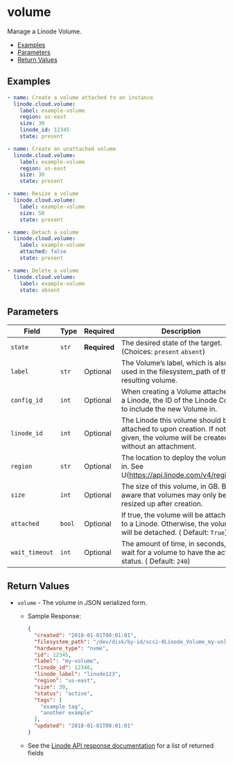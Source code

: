 # volume

Manage a Linode Volume.


- [Examples](#examples)
- [Parameters](#parameters)
- [Return Values](#return-values)

## Examples

```yaml
- name: Create a volume attached to an instance
  linode.cloud.volume:
    label: example-volume
    region: us-east
    size: 30
    linode_id: 12345
    state: present
```

```yaml
- name: Create an unattached volume
  linode.cloud.volume:
    label: example-volume
    region: us-east
    size: 30
    state: present
```

```yaml
- name: Resize a volume
  linode.cloud.volume:
    label: example-volume
    size: 50
    state: present
```

```yaml
- name: Detach a volume
  linode.cloud.volume:
    label: example-volume
    attached: false
    state: present
```

```yaml
- name: Delete a volume
  linode.cloud.volume:
    label: example-volume
    state: absent
```










## Parameters

| Field     | Type | Required | Description                                                                  |
|-----------|------|----------|------------------------------------------------------------------------------|
| `state` | `str` | **Required** | The desired state of the target.  (Choices:  `present` `absent`) |
| `label` | `str` | Optional | The Volume’s label, which is also used in the filesystem_path of the resulting volume.   |
| `config_id` | `int` | Optional | When creating a Volume attached to a Linode, the ID of the Linode Config to include the new Volume in.   |
| `linode_id` | `int` | Optional | The Linode this volume should be attached to upon creation. If not given, the volume will be created without an attachment.   |
| `region` | `str` | Optional | The location to deploy the volume in. See U(https://api.linode.com/v4/regions)   |
| `size` | `int` | Optional | The size of this volume, in GB. Be aware that volumes may only be resized up after creation.   |
| `attached` | `bool` | Optional | If true, the volume will be attached to a Linode. Otherwise, the volume will be detached.  ( Default: `True`) |
| `wait_timeout` | `int` | Optional | The amount of time, in seconds, to wait for a volume to have the active status.  ( Default: `240`) |






## Return Values

- `volume` - The volume in JSON serialized form.

    - Sample Response:
        ```json
        {
          "created": "2018-01-01T00:01:01",
          "filesystem_path": "/dev/disk/by-id/scsi-0Linode_Volume_my-volume",
          "hardware_type": "nvme",
          "id": 12345,
          "label": "my-volume",
          "linode_id": 12346,
          "linode_label": "linode123",
          "region": "us-east",
          "size": 30,
          "status": "active",
          "tags": [
            "example tag",
            "another example"
          ],
          "updated": "2018-01-01T00:01:01"
        }
        ```
    - See the [Linode API response documentation](https://www.linode.com/docs/api/volumes/#volume-view__responses) for a list of returned fields


